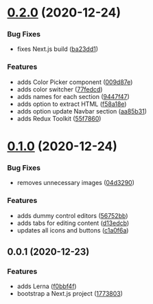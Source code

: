 # [0.2.0](https://github.com/ghoshnirmalya/writy/compare/0.1.0...0.2.0) (2020-12-24)

### Bug Fixes

- fixes Next.js build ([ba23dd1](https://github.com/ghoshnirmalya/writy/commit/ba23dd19ac7c5a600d926544f013e8bdf18d3809))

### Features

- adds Color Picker component ([009d87e](https://github.com/ghoshnirmalya/writy/commit/009d87e357d20975c866acc50b4a253b01b97987))
- adds color switcher ([77fedcd](https://github.com/ghoshnirmalya/writy/commit/77fedcdc95c76373ba28db209c28890ab61aa687))
- adds names for each section ([9447f47](https://github.com/ghoshnirmalya/writy/commit/9447f47668a1297c61b0132e7b519e9aa582cf2f))
- adds option to extract HTML ([f58a18e](https://github.com/ghoshnirmalya/writy/commit/f58a18ef0a7c06eb0d4e79460316d869b1a3baaf))
- adds option update Navbar section ([aa85b31](https://github.com/ghoshnirmalya/writy/commit/aa85b31344fc60e3819e9b682e57d9f6a942d211))
- adds Redux Toolkit ([55f7860](https://github.com/ghoshnirmalya/writy/commit/55f786031c56c06f771aa1c0f0efd815042aa99c))

# [0.1.0](https://github.com/ghoshnirmalya/writy/compare/0.0.2...0.1.0) (2020-12-24)

### Bug Fixes

- removes unnecessary images ([04d3290](https://github.com/ghoshnirmalya/writy/commit/04d32902fef53e127d25b5c2df37215c6bdfd1f7))

### Features

- adds dummy control editors ([56752bb](https://github.com/ghoshnirmalya/writy/commit/56752bb2d6f0a0debabe78849df6f2706ec98d25))
- adds tabs for editing content ([d13edcb](https://github.com/ghoshnirmalya/writy/commit/d13edcb84111cd8a5ec6183fc1b7ea1bd02bd813))
- updates all icons and buttons ([c1a0f6a](https://github.com/ghoshnirmalya/writy/commit/c1a0f6aade02132aa726a2a774a4b63bb3c5f4f0))

## 0.0.1 (2020-12-23)

### Features

- adds Lerna ([f0bbf4f](https://github.com/ghoshnirmalya/writy/commit/f0bbf4f671072e4cd22283fba1436bd5276ead2b))
- bootstrap a Next.js project ([1773803](https://github.com/ghoshnirmalya/writy/commit/1773803b5bfc40ec6d997ff62252fdadbb7075fc))
